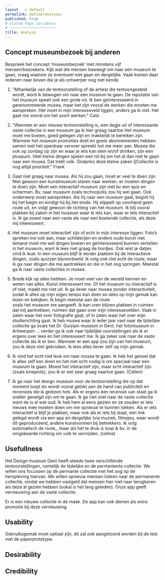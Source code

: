 ```yaml
---
layout   : default
permalink: define/analyse/
published: true
# Custom Page Variables
# ─────────────────────
title: Analyse
---
```

Concept museumbezoek bij anderen
--------------------------------

Bespreek het concept ‘museumbezoek’ met minstens vijf mensen/bezoekers. Kijk wat die mensen beweegt om naar een museum te gaan, vraag waarom ze eventueel niet gaan en dergelijke. Vaak komen daar redenen naar boven die je als ontwerper nog niet kende.

1. "Afhankelijk van de tentoonstelling of de artiest die tentoongesteld wordt, word ik bewogen om naar een 
museum te gaan. De reputatie van het museum speelt ook een grote rol. Ik ben geïnteresseerd in gerenommeerde musea, maar het zijn
vooral de werken die moeten me aanspreken. Het moet in mijn interesseveld liggen, anders ga ik niet. Het gaat me vooral om het soort werken." Cato 

2. "Wanneer er een nieuwe tentoonstelling is, een dagje uit of interessante vaste collectie in een museum ga ik hier graag naartoe Het museum moet me boeien, goed gelegen zijn en makkelijk te bereiken zijn. Wanneer het museum promoties doet en goeie abonnementen hebben samen met het openbaar vervoer spreekt het me meer aan. Musea die ook op zondag op zijn en waar je iets kan eten en/of drinken, zijn een pluspunt. Véél kleine dingen spelen een rol bij om het al dan niet te gaan naar een musea. Dat trekt volk. Ondanks deze kleine zaken §Collectie is nog altijd prioriteit." Frank
	
3. Gaat niet graag naar musea. Als hij zou gaan, moet er veel te doen zijn. Niet gewoon een kunstmuseum staren 
naar werken. er moeten dingen te doen zijn. Moet een interactief museum zijn met bv een quiz en schermen. Bv. 
naar museum zoals technopolis zou hij wel gaan. Ook onderwerp moet aanspreken. 
Als hij naar een museum gaat, begint hij bij het begin en eindigt hij bij het einde. Hij stippelt op voorhand geen 
route uit, en volgt gewoon 
de richting van het museum. Ik blij vooral plakken bij zaken in het museum waar ik iets kan, waar er iets 
interactief is.
Ik ga zowel naar een vaste als naar een boeiende collectie, als deze mij interesseert. 

4. Het museum moet interactief zijn of echt in mijn interesse liggen. Foto’s spreken me ook aan, maar schilderijen 
en andere oude kunst niet. Iemand moet me wel dingen boeien en geïnteresseerd kunnen vertellen in het 
museum, want ik lees niet graag de bordjes. Ook wist je datjes vind ik leuk. In een museum blijf ik eerder plakken 
bij de interactieve dingen, zoals quizzen bijvoorbeeld. Ik volg ook niet echt de route, maar ik ga naar dingen die 
me aantrekken en die in het oog springen. Meestal ga ik naar vaste collecties in musea.
	
5. Brede kijk op alles hebben. Je moet veel van de wereld kennen en weten van alles. Kunst interesseert me. Of 
het museum nu interactief is of niet, maakt me niet uit. Ik ga liever naar musea zonder interactiviteit, zodat ik 
alles op mijn eigen tempo kan doen en alles op mijn gemak kan lezen en bekijken. Ik begin meestal aan de route  
zoals het museum me aangeeft. Ik kan uren blijven plakken in ruimten dat mij aantrekken, ruimten dat gaan over 
mijn interessevelden. Vaak in zalen waar het over fotografie gaat, of in zalen waar het over mijn studierichting 
gaat. Ik heb musea waar ik ieder jaar vast naar de tijdelijke collectie ga zoals het Dr. Guislain museum in Gent, het 
fotomuseum in Antwerpen ... verder ga ik ook naar tijdelijke voorstellingen als ik er ergens over lees en het 
interesseert me. Ik ga zeker ook naar de vaste collectie als ik er ben. Wanneer er een app zou zijn van het 
museum, zou ik deze niet gebruiken. Ik lees alles liever zelf op mijn gemak. 

6. Ik vind het echt niet leuk om naar musea te gaan. Ik heb het gevoel dat ik alles zelf kan doen en het niet echt 
nodig is om speciaal naar een museum te gaan. Moest het interactief zijn, maar echt interactief zijn (zoals 
kinepolis), zou ik er wel zeer graag naartoe gaan. (Celien) 

7. Ik ga naar het design museum voor de  tentoonstelling die op dat moment loopt en wordt vooral gelokt aan de hand van publiciteit en recensies die ik gelezen heb. Als er ergens een recensie van staat ga ik sneller geneigd zijn om te gaan. Ik ga niet snel naar de vaste collectie want de is al wat oud. Ik heb hem al eens gezien en ze zouden er iets nieuws mee moeten doen om me opnieuw te kunnen lokken. 
Als er iets interactief is blijf je plakken, maar ook als er iets bij staat, een link gelegd wordt via een app en dergelijke (via muziek, filmpjes, waar wordt dit geproduceerd, andere kunstvormen bij betrekken). 
Ik volg automatisch de route,, maar als het te druk is loop ik bv. in de omgekeerde richting om volk te vermijden. (céline)

Usefullness
-----------

Het Design museum Gent heeft steeds twee verschillende tentoonstellingen, namelijk de tijdelijke en de permantente collectie. We willen ons focussen op de permante collectie met het oog op de heropleving hiervan. We willen opnieuw mensen lokken naar de permanente collectie, omdat we hebben vastgeld dat mensen hier niet naar terugkeren als deze al gezien hebben (ookal is het lang geleden). Onze app geeft vernieuwing aan de vaste collectie.

Er is een nieuwe collectie in de maak. De app kan ook dienen als extra promotie bij deze vernieuwing.

Usability
---------

Gebruiksgemak moet optiaal zijn, dit zal ook aangetoond worden bij de test met de paperprototype.

Desirability
------------


Credibility
-----------